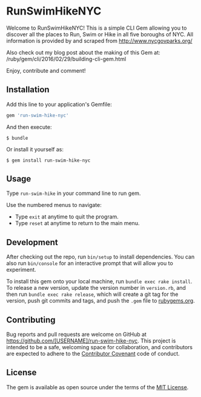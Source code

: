 # RunSwimHikeNYC

Welcome to RunSwimHikeNYC! This is a simple CLI Gem allowing you to discover all the places to Run, Swim or Hike in all five boroughs of NYC. All information is provided by and scraped from http://www.nycgovparks.org/

Also check out my blog post about the making of this Gem at: /ruby/gem/cli/2016/02/29/building-cli-gem.html

Enjoy, contribute and comment!

## Installation

Add this line to your application's Gemfile:

```ruby
gem 'run-swim-hike-nyc'
```

And then execute:

    $ bundle

Or install it yourself as:

    $ gem install run-swim-hike-nyc

## Usage

Type `run-swim-hike` in your command line to run gem.

Use the numbered menus to navigate:
- Type `exit` at anytime to quit the program.
- Type `reset` at anytime to return to the main menu.

## Development

After checking out the repo, run `bin/setup` to install dependencies. You can also run `bin/console` for an interactive prompt that will allow you to experiment.

To install this gem onto your local machine, run `bundle exec rake install`. To release a new version, update the version number in `version.rb`, and then run `bundle exec rake release`, which will create a git tag for the version, push git commits and tags, and push the `.gem` file to [rubygems.org](https://rubygems.org).

## Contributing

Bug reports and pull requests are welcome on GitHub at https://github.com/[USERNAME]/run-swim-hike-nyc. This project is intended to be a safe, welcoming space for collaboration, and contributors are expected to adhere to the [Contributor Covenant](http://contributor-covenant.org) code of conduct.


## License

The gem is available as open source under the terms of the [MIT License](http://opensource.org/licenses/MIT).

